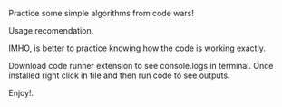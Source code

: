 Practice some simple algorithms from code wars!

Usage recomendation.

IMHO, is better to practice knowing how the code is working exactly.

Download code runner extension to see console.logs in terminal.
Once installed right click in file and then run code to see outputs.

Enjoy!.
